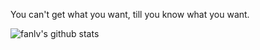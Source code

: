 You can't get what you want, till you know what you want.

![fanlv's github stats](https://github-readme-stats.vercel.app/api?username=fanlv&show_icons=true&hide_border=true) 






<!--
![fanlv's github stats](https://github-readme-stats.vercel.app/api/top-langs/?username=fanlv&hide_border=true) 

<img align="left" src="https://github-readme-stats.vercel.app/api?username=ThinkingThigh&show_icons=true&hide_border=true">
<img align="right" src="https://github-readme-stats.vercel.app/api/top-langs/?username=ThinkingThigh&hide_border=true">


![fanlv's github stats](https://github-readme-stats.vercel.app/api?username=fanlv&theme=radical&show_icons=true) 

**fanlv/fanlv** is a ✨ _special_ ✨ repository because its `README.md` (this file) appears on your GitHub profile.

Here are some ideas to get you started:

- 🔭 I’m currently working on ...
- 🌱 I’m currently learning ...
- 👯 I’m looking to collaborate on ...
- 🤔 I’m looking for help with ...
- 💬 Ask me about ...
- 📫 How to reach me: ...
- 😄 Pronouns: ...
- ⚡ Fun fact: ...
-->
